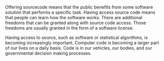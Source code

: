 Offering sourcecode means that the public benefits from some software solution that performs a specific task. Having access source code means that people can learn how the software works. There are additional freedoms that can be granted along with source code access. Those freedoms are usually granted in the form of a software license.

Having access to source, such as software or statistical algorithms, is becoming increasingly important. Computer code is becoming a larger part of our lives on a daily basis. Code is in our vehicles, our bodies, and our governmental decision making processes.

